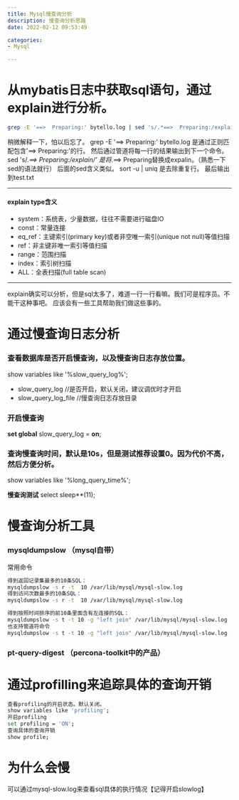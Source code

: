 ```yaml
---
title: Mysql慢查询分析
description: 慢查询分析思路
date: 2022-02-12 09:53:49

categories:
- Mysql

---
```

<meta name="referrer" content="no-referrer" />
<!-- more -->

# 从mybatis日志中获取sql语句，通过explain进行分析。

```bash
grep -E '==>  Preparing:' bytello.log | sed 's/.*==>  Preparing:/explain/' | sed 's/\($\)/;/' | sed 's/\?/""/g' | sed 's/LIMIT ""/LIMIT 5/' | sort -u | uniq > test.txt
```

稍微解释一下，怕以后忘了。
grep -E '==>  Preparing:' bytello.log 是通过正则匹配包含'==>  Preparing:'的行。
然后通过管道将每一行的结果输出到下一个命令。
 sed 's/.*==>  Preparing:/explain/' 是将.*==>  Preparing替换成expalin。（熟悉一下sed的语法就行）
后面的sed含义类似。
sort -u | uniq 是去除重复行。
最后输出到test.txt

----

#### explain type含义

- system：系统表，少量数据，往往不需要进行磁盘IO
- const：常量连接
- eq_ref：主键索引(primary key)或者非空唯一索引(unique not null)等值扫描
- ref：非主键非唯一索引等值扫描
- range：范围扫描
- index：索引树扫描
- ALL：全表扫描(full table scan)

----
explain确实可以分析，但是sql太多了，难道一行一行看嘛。我们可是程序员。不能干这种事吧。
应该会有一些工具帮助我们做这些事的。


# 通过慢查询日志分析
### 查看数据库是否开启慢查询，以及慢查询日志存放位置。
show variables like '%slow_query_log%';

- slow_query_log //是否开启，默认关闭，建议调优时才开启
- slow_query_log_file //慢查询日志存放目录
### 开启慢查询
**set global** slow_query_log = **on**;

### 查询慢查询时间，默认是10s，但是测试推荐设置0。因为代价不高，然后方便分析。

show variables like '%long_query_time%';


**慢查询测试**
select sleep**(11);


# 慢查询分析工具
### mysqldumpslow （mysql自带）
常用命令
```bash
得到返回记录集最多的10条SQL：
mysqldumpslow -s r -t  10 /var/lib/mysql/mysql-slow.log
得到访问次数最多的10条SQL：
mysqldumpslow -s r -t  10 /var/lib/mysql/mysql-slow.log

得到按照时间排序的前10条里面含有左连接的SQL：
mysqldumpslow -s t -t 10 -g "left join" /var/lib/mysql/mysql-slow.log
也支持管道符命令
mysqldumpslow -s t -t 10 -g "left join" /var/lib/mysql/mysql-slow.log | more //分页显示

```
### pt-query-digest （percona-toolkit中的产品）


# 通过profilling来追踪具体的查询开销
```bash
查看profiling的开启状态。默认关闭。
show variables like 'profiling';
开启profiling
set profiling = 'ON';
查询具体的查询开销
show profile;
```
# 为什么会慢
可以通过mysql-slow.log来查看sql具体的执行情况【记得开启slowlog】